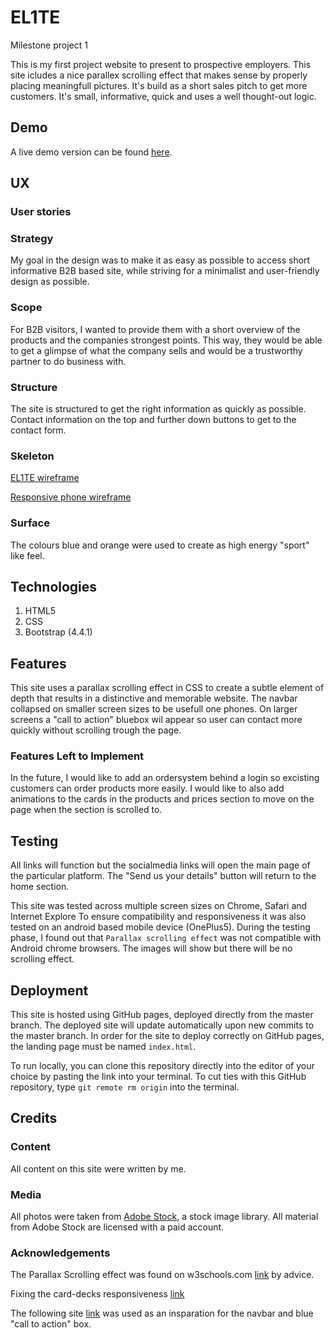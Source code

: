 # EL1TE
Milestone project 1

This is my first project website to present to prospective employers. 
This site icludes a nice parallex scrolling effect that makes sense by properly placing meaningfull pictures.
It's build as a short sales pitch to get more customers.
It's small, informative, quick and uses a well thought-out logic.

## Demo
A live demo version can be found [here](https://d1ang.github.io/EL1TE/).


## UX

### User stories


### Strategy
My goal in the design was to make it as easy as possible to access short informative B2B based site, while striving for a minimalist and user-friendly design as possible.

### Scope
For B2B visitors, I wanted to provide them with a short overview of the products and the companies strongest points.
This way, they would be able to get a glimpse of what the company sells and would be a trustworthy partner to do business with.

### Structure
The site is structured to get the right information as quickly as possible.
Contact information on the top and further down buttons to get to the contact form.

### Skeleton
[EL1TE wireframe](https://www.figma.com/file/3VCrAaJBiDzaORiA8KSroK/EL1TE?node-id=0%3A1)

[Responsive phone wireframe](https://www.figma.com/file/EdKAJaVOlBZMMYuAMIOIms/EL1TE-Copy)

### Surface
The colours blue and orange were used to create as high energy "sport" like feel.

## Technologies
1. HTML5
2. CSS
3. Bootstrap (4.4.1)


## Features
This site uses a parallax scrolling effect in CSS to create a subtle element of depth that results in a distinctive and memorable website. 
The navbar collapsed on smaller screen sizes to be usefull one phones.
On larger screens a "call to action" bluebox wil appear so user can contact more quickly without scrolling trough the page.


### Features Left to Implement
In the future, I would like to add an ordersystem behind a login so excisting customers can order products more easily.
I would like to also add animations to the cards in the products and prices section to move on the page when the section is scrolled to. 


## Testing
All links will function but the socialmedia links will open the main page of the particular platform.
The "Send us your details" button will return to the home section.

This site was tested across multiple screen sizes on Chrome, Safari and Internet Explore
To ensure compatibility and responsiveness it was also tested on an android based mobile device (OnePlus5).
During the testing phase, I found out that ```Parallax scrolling effect``` was not compatible with Android chrome browsers.
The images will show but there will be no scrolling effect.


## Deployment
This site is hosted using GitHub pages, deployed directly from the master branch. The deployed site will update automatically upon new commits to the master branch. In order for the site to deploy correctly on GitHub pages, the landing page must be named `index.html`.

To run locally, you can clone this repository directly into the editor of your choice by pasting the link into your terminal.
To cut ties with this GitHub repository, type `git remote rm origin` into the terminal.


## Credits

### Content
All content on this site were written by me. 

### Media
All photos were taken from [Adobe Stock](https://stock.adobe.com/), a stock image library.
All material from Adobe Stock are licensed with a paid account.


### Acknowledgements

The Parallax Scrolling effect was found on w3schools.com [link](https://www.w3schools.com/howto/howto_css_parallax.asp) by advice.

Fixing the card-decks responsiveness [link](https://stackoverflow.com/questions/48406628/bootstrap-align-button-to-the-bottom-of-card)

The following site [link](https://www.mbsportswear.nl/) was used as an insparation for the navbar and blue "call to action" box.